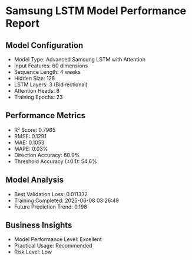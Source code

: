 # Samsung LSTM Model Performance Report

## Model Configuration
- Model Type: Advanced Samsung LSTM with Attention
- Input Features: 60 dimensions
- Sequence Length: 4 weeks
- Hidden Size: 128
- LSTM Layers: 3 (Bidirectional)
- Attention Heads: 8
- Training Epochs: 23

## Performance Metrics
- R² Score: 0.7965
- RMSE: 0.1291
- MAE: 0.1053
- MAPE: 0.03%
- Direction Accuracy: 60.9%
- Threshold Accuracy (±0.1): 54.6%

## Model Analysis
- Best Validation Loss: 0.011332
- Training Completed: 2025-06-08 03:26:49
- Future Prediction Trend: 0.198

## Business Insights
- Model Performance Level: Excellent
- Practical Usage: Recommended
- Risk Level: Low
